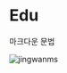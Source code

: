 # Edu

마크다운 문법



![jingwanms](https://www.google.co.kr/url?sa=i&rct=j&q=&esrc=s&source=images&cd=&cad=rja&uact=8&ved=0ahUKEwjH3MX46-3PAhWEupQKHcLeDy4QjRwIBw&url=http%3A%2F%2Fweblognara.tistory.com%2F449&psig=AFQjCNEsjh1br7XhA4XIuMKg0rjYu7xepg&ust=1477205925050937)



